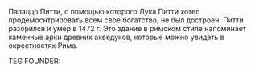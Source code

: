 Палаццо Питти, с помощью которого Лука Питти хотел продемоснтрировать всем свое богатство, не был достроен: Питти разорился и умер в 1472 г. Это здание в римском стиле напоминает каменные арки древних акведуков, которые можно увидеть в окрестностях Рима.





TEG FOUNDER:
#
